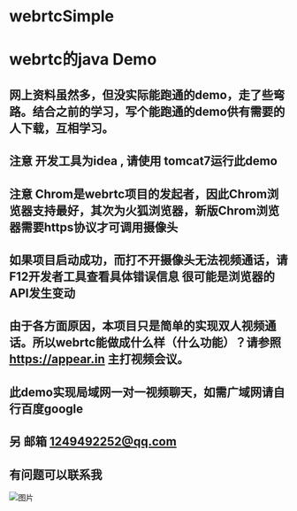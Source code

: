 # webrtcSimple

# webrtc的java Demo

## 网上资料虽然多，但没实际能跑通的demo，走了些弯路。结合之前的学习，写个能跑通的demo供有需要的人下载，互相学习。

## 注意  开发工具为idea ,  请使用 tomcat7运行此demo
## 注意  Chrom是webrtc项目的发起者，因此Chrom浏览器支持最好，其次为火狐浏览器，新版Chrom浏览器需要https协议才可调用摄像头
## 如果项目启动成功，而打不开摄像头无法视频通话，请F12开发者工具查看具体错误信息   很可能是浏览器的API发生变动
## 由于各方面原因，本项目只是简单的实现双人视频通话。所以webrtc能做成什么样（什么功能）？请参照 https://appear.in 主打视频会议。
## 此demo实现局域网一对一视频聊天，如需广域网请自行百度google

## 另  邮箱 1249492252@qq.com
## 有问题可以联系我
![图片](https://github.com/cdoer/webrtcSimple/tree/master/web/demo.png)
